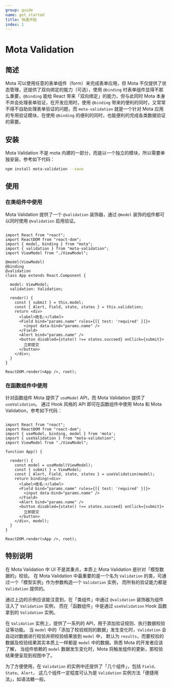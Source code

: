 ```yaml
---
group: guide
name: get_started
title: 快速开始
index: 1
---
```


# Mota Validation

## 简述

Mota 可以使用任意的表单组件（form）来完成表单应用，但 Mota 不仅提供了状态管理，还提供了双向绑定的能力（可选），使用 `@binding` 时表单组件显得不那么重要，`@binding` 能给 React 带来「双向绑定」的能力，但与此同时 Mota 本身不并会处理表单验证，在开发应用时，使用 `@binding` 带来的便利的同时，又常常不得不自助处理表单验证的问题，而 `mota-validation` 就是一个针对 Mota 应用的专用验证模块，在使用 `@binding` 的便利的同时，也能便利的完成各类数据验证的需要。


## 安装

Mota Validation 不是 mota 内建的一部分，而是以一个独立的模块，所以需要单独安装，参考如下代码：

```bash
npm install mota-validation --save 
```

## 使用

### 在类组件中使用
Mota Validation 提供了一个 `@validation` 装饰器，通过 `@model` 装饰的组件都可以同时使用 `@validation` 启用验证。

```tsx

import React from "react";
import ReactDOM from "react-dom";
import { model, binding } from "mota";
import { validation } from "mota-validation";
import ViewModel from "./ViewModel";

@model(ViewModel)
@binding
@validation
class App extends React.Component {

  model: ViewModel;
  validation: Validation;

  render() {
    const { submit } = this.model;
    const { Alert, Field, state, states } = this.validation;
    return <div>
      <label>姓名:</label>
      <Field bind="params.name" rules={[{ test: 'required' }]}>
        <input data-bind="params.name" />
      </Field>
      <Alert bind="params.name" />
      <button disabled={state() !== states.succeed} onClick={submit}>
        立即提交
      </button>
    </div>;
  }
}

ReactDOM.render(<App />, root);

```

### 在函数组件中使用

针对函数组件 Mota 提供了 `useModel` API，而 Mota Validation 提供了 `useValidation`。
通过 Hook 风格的 API 即可在函数组件中使用 Mota 和 Mota Validation，参考如下代码：

```tsx

import React from "react";
import ReactDOM from "react-dom";
import { useModel, binding, model } from 'mota';
import { useValidation } from "mota-validation";
import ViewModel from "./ViewModel";

function App() {

  render() {
    const model = useModel(ViewModel);
    const { submit } = ViewModel;
    const { Alert, Field, state, states } = useValidation(model);
    return binding(<div>
      <label>姓名:</label>
      <Field bind="params.name" rules={[{ test: 'required' }]}>
        <input data-bind="params.name" />
      </Field>
      <Alert bind="params.name" />
      <button disabled={state() !== states.succeed} onClick={submit}>
        立即提交
      </button>
    </div>, model);
  }
}

ReactDOM.render(<App />, root);

```

## 特别说明

在 Mota Validation 中 UI 不是其重点，本质上 Mota Validation 是针对「模型数据的」校验。
在 Mota Validation 中最重要的是一个名为 `Validation` 的类，可通过一个「模型实例」作为参数构造一个 `Validation` 实例，
而所有的验证能力都是 `Validation` 提供的。

通过上边的示例应该能注意到，在「类组件」中通过 `@validation` 装饰器为组件注入了 `Validation` 实例，
而在「函数组件」中是通过 `useValidation` Hook 函数拿到的 `Validation` 实例。

在 `Validation` 实例上，提供了一系列的 API，用于添加验证规则、执行数据校验证等功能。
当 `model` 中的「添加了校验规则的数据」发生变化时，`Validation` 会自动对数据进行校验并把校验结果放到 `model` 中，
默认为 `results`，而要校验的数据及校验结果其实本质上一样都是 `model` 中的数据。熟悉 Mota 的开发者应该了解，
当组件依赖的 `model` 数据发生变化时，Mota 将触发组件的更新，那校验结果便呈现到视图中了。

为了方便使用，在 `Validation` 的实例中还提供了「几个组件」，包括 `Field`、`State`、`Alert`，
这几个组件一定程度可认为是 `Validation` 实例方法「便捷用法」，如语法糖一般。
